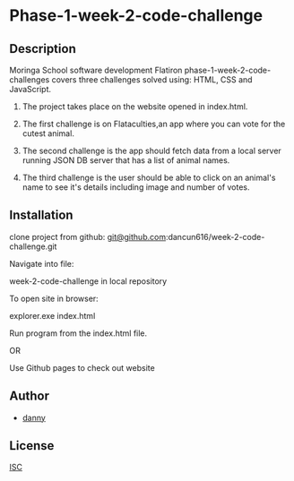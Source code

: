 
# Phase-1-week-2-code-challenge

## Description
Moringa School software development Flatiron phase-1-week-2-code-challenges covers three challenges solved using:
HTML, CSS and JavaScript.

1) The project takes place on the website opened in index.html.

2)  The first challenge is on Flataculties,an app where you can vote for the cutest animal.

3)  The second challenge is the app should fetch data from a local server running JSON DB server that has a list of animal names.

4)  The third challenge is the user should be able to click on an animal's name to see it's details including image and number of votes.


## Installation
clone project from github:  git@github.com:dancun616/week-2-code-challenge.git

Navigate into file:

week-2-code-challenge in local repository

To open site in browser:

explorer.exe index.html

Run program from the index.html file.

OR 

Use Github pages to check out website



## Author

- [danny](https://github.com/dancun616)


## License

[ISC]()

